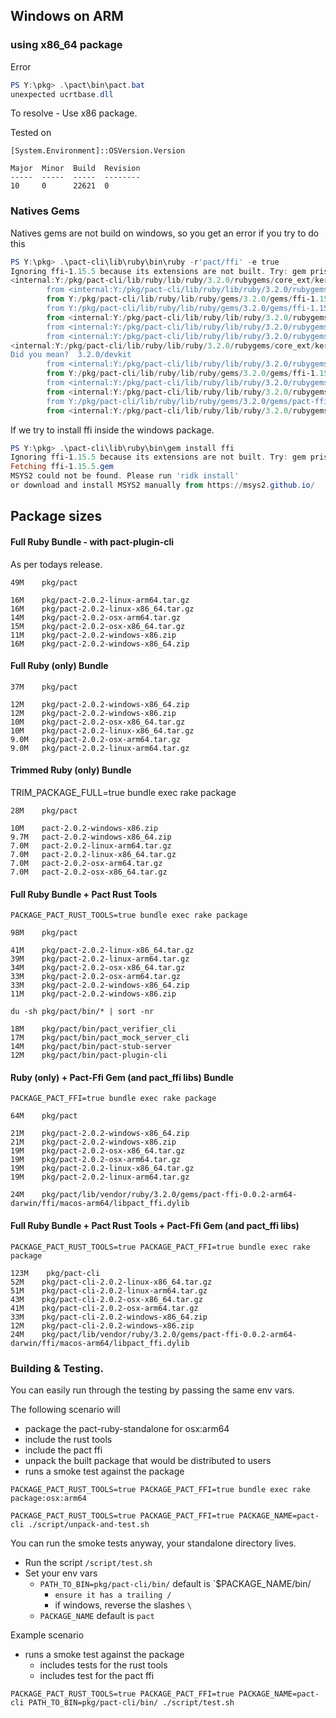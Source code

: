 ## Windows on ARM

### using x86_64 package

Error

```ps1
PS Y:\pkg> .\pact\bin\pact.bat
unexpected ucrtbase.dll
```

To resolve - Use x86 package.

Tested on

```console
[System.Environment]::OSVersion.Version

Major  Minor  Build  Revision
-----  -----  -----  --------
10     0      22621  0
```

### Natives Gems

Natives gems are not build on windows, so you get an error if you try to do this

```ps1
PS Y:\pkg> .\pact-cli\lib\ruby\bin\ruby -r'pact/ffi' -e true
Ignoring ffi-1.15.5 because its extensions are not built. Try: gem pristine ffi --version 1.15.5
<internal:Y:/pkg/pact-cli/lib/ruby/lib/ruby/3.2.0/rubygems/core_ext/kernel_require.rb>:85:in `require': cannot load such file -- ffi_c (LoadError)
        from <internal:Y:/pkg/pact-cli/lib/ruby/lib/ruby/3.2.0/rubygems/core_ext/kernel_require.rb>:85:in `require'
        from Y:/pkg/pact-cli/lib/ruby/lib/ruby/gems/3.2.0/gems/ffi-1.15.5/lib/ffi.rb:5:in `rescue in <top (required)>'
        from Y:/pkg/pact-cli/lib/ruby/lib/ruby/gems/3.2.0/gems/ffi-1.15.5/lib/ffi.rb:2:in `<top (required)>'
        from <internal:Y:/pkg/pact-cli/lib/ruby/lib/ruby/3.2.0/rubygems/core_ext/kernel_require.rb>:85:in `require'
        from <internal:Y:/pkg/pact-cli/lib/ruby/lib/ruby/3.2.0/rubygems/core_ext/kernel_require.rb>:85:in `require'             from Y:/pkg/pact-cli/lib/ruby/lib/ruby/gems/3.2.0/gems/pact-ffi-0.0.2-x64-mingw-ucrt/lib/pact/ffi.rb:2:in `<top (required)>'                                                                                                                    from <internal:Y:/pkg/pact-cli/lib/ruby/lib/ruby/3.2.0/rubygems/core_ext/kernel_require.rb>:159:in `require'            from <internal:Y:/pkg/pact-cli/lib/ruby/lib/ruby/3.2.0/rubygems/core_ext/kernel_require.rb>:159:in `rescue in require'
        from <internal:Y:/pkg/pact-cli/lib/ruby/lib/ruby/3.2.0/rubygems/core_ext/kernel_require.rb>:39:in `require'
<internal:Y:/pkg/pact-cli/lib/ruby/lib/ruby/3.2.0/rubygems/core_ext/kernel_require.rb>:85:in `require': cannot load such file -- 3.2/ffi_c (LoadError)
Did you mean?  3.2.0/devkit
        from <internal:Y:/pkg/pact-cli/lib/ruby/lib/ruby/3.2.0/rubygems/core_ext/kernel_require.rb>:85:in `require'
        from Y:/pkg/pact-cli/lib/ruby/lib/ruby/gems/3.2.0/gems/ffi-1.15.5/lib/ffi.rb:3:in `<top (required)>'
        from <internal:Y:/pkg/pact-cli/lib/ruby/lib/ruby/3.2.0/rubygems/core_ext/kernel_require.rb>:85:in `require'
        from <internal:Y:/pkg/pact-cli/lib/ruby/lib/ruby/3.2.0/rubygems/core_ext/kernel_require.rb>:85:in `require'
        from Y:/pkg/pact-cli/lib/ruby/lib/ruby/gems/3.2.0/gems/pact-ffi-0.0.2-x64-mingw-ucrt/lib/pact/ffi.rb:2:in `<top (required)>'
        from <internal:Y:/pkg/pact-cli/lib/ruby/lib/ruby/3.2.0/rubygems/core_ext/kernel_require.rb>:159:in `require'

```

If we try to install ffi inside the windows package.


```ps1
PS Y:\pkg> .\pact-cli\lib\ruby\bin\gem install ffi
Ignoring ffi-1.15.5 because its extensions are not built. Try: gem pristine ffi --version 1.15.5
Fetching ffi-1.15.5.gem
MSYS2 could not be found. Please run 'ridk install'
or download and install MSYS2 manually from https://msys2.github.io/
```

## Package sizes

#### Full Ruby Bundle - with pact-plugin-cli

As per todays release.

    49M    pkg/pact

    16M    pkg/pact-2.0.2-linux-arm64.tar.gz
    16M    pkg/pact-2.0.2-linux-x86_64.tar.gz
    14M    pkg/pact-2.0.2-osx-arm64.tar.gz
    15M    pkg/pact-2.0.2-osx-x86_64.tar.gz
    11M    pkg/pact-2.0.2-windows-x86.zip
    16M    pkg/pact-2.0.2-windows-x86_64.zip

#### Full Ruby (only) Bundle

    37M    pkg/pact

    12M    pkg/pact-2.0.2-windows-x86_64.zip
    12M    pkg/pact-2.0.2-windows-x86.zip
    10M    pkg/pact-2.0.2-osx-x86_64.tar.gz
    10M    pkg/pact-2.0.2-linux-x86_64.tar.gz
    9.0M   pkg/pact-2.0.2-osx-arm64.tar.gz
    9.0M   pkg/pact-2.0.2-linux-arm64.tar.gz

#### Trimmed Ruby (only) Bundle

TRIM_PACKAGE_FULL=true bundle exec rake package

    28M    pkg/pact

    10M    pact-2.0.2-windows-x86.zip
    9.7M   pact-2.0.2-windows-x86_64.zip
    7.0M   pact-2.0.2-linux-arm64.tar.gz
    7.0M   pact-2.0.2-linux-x86_64.tar.gz
    7.0M   pact-2.0.2-osx-arm64.tar.gz
    7.0M   pact-2.0.2-osx-x86_64.tar.gz

#### Full Ruby Bundle + Pact Rust Tools

`PACKAGE_PACT_RUST_TOOLS=true bundle exec rake package`

    98M    pkg/pact

    41M    pkg/pact-2.0.2-linux-x86_64.tar.gz
    39M    pkg/pact-2.0.2-linux-arm64.tar.gz
    34M    pkg/pact-2.0.2-osx-x86_64.tar.gz
    33M    pkg/pact-2.0.2-osx-arm64.tar.gz
    33M    pkg/pact-2.0.2-windows-x86_64.zip
    11M    pkg/pact-2.0.2-windows-x86.zip

    du -sh pkg/pact/bin/* | sort -nr

    18M    pkg/pact/bin/pact_verifier_cli
    17M    pkg/pact/bin/pact_mock_server_cli
    14M    pkg/pact/bin/pact-stub-server
    12M    pkg/pact/bin/pact-plugin-cli

#### Ruby (only) + Pact-Ffi Gem (and pact_ffi libs) Bundle 

`PACKAGE_PACT_FFI=true bundle exec rake package`

    64M    pkg/pact

    21M    pkg/pact-2.0.2-windows-x86_64.zip
    21M    pkg/pact-2.0.2-windows-x86.zip
    19M    pkg/pact-2.0.2-osx-x86_64.tar.gz
    19M    pkg/pact-2.0.2-osx-arm64.tar.gz
    19M    pkg/pact-2.0.2-linux-x86_64.tar.gz
    19M    pkg/pact-2.0.2-linux-arm64.tar.gz

    24M    pkg/pact/lib/vendor/ruby/3.2.0/gems/pact-ffi-0.0.2-arm64-darwin/ffi/macos-arm64/libpact_ffi.dylib

#### Full Ruby Bundle + Pact Rust Tools + Pact-Ffi Gem (and pact_ffi libs)

`PACKAGE_PACT_RUST_TOOLS=true PACKAGE_PACT_FFI=true bundle exec rake package`

    123M    pkg/pact-cli
    52M    pkg/pact-cli-2.0.2-linux-x86_64.tar.gz
    51M    pkg/pact-cli-2.0.2-linux-arm64.tar.gz
    43M    pkg/pact-cli-2.0.2-osx-x86_64.tar.gz
    41M    pkg/pact-cli-2.0.2-osx-arm64.tar.gz
    33M    pkg/pact-cli-2.0.2-windows-x86_64.zip
    12M    pkg/pact-cli-2.0.2-windows-x86.zip
    24M    pkg/pact/lib/vendor/ruby/3.2.0/gems/pact-ffi-0.0.2-arm64-darwin/ffi/macos-arm64/libpact_ffi.dylib




### Building & Testing.

You can easily run through the testing by passing the same env vars.

The following scenario will

- package the pact-ruby-standalone for osx:arm64
- include the rust tools
- include the pact ffi
- unpack the built package that would be distributed to users
- runs a smoke test against the package

`PACKAGE_PACT_RUST_TOOLS=true PACKAGE_PACT_FFI=true bundle exec rake package:osx:arm64`

`PACKAGE_PACT_RUST_TOOLS=true PACKAGE_PACT_FFI=true PACKAGE_NAME=pact-cli ./script/unpack-and-test.sh`

You can run the smoke tests anyway, your standalone directory lives.

- Run the script `/script/test.sh`
- Set your env vars
  - `PATH_TO_BIN=pkg/pact-cli/bin/` default is `$PACKAGE_NAME/bin/
    - `ensure it has a trailing /`
    - if windows, reverse the slashes `\`
  - `PACKAGE_NAME` default is `pact`

Example scenario

- runs a smoke test against the package
  - includes tests for the rust tools
  - includes test for the pact ffi

`PACKAGE_PACT_RUST_TOOLS=true PACKAGE_PACT_FFI=true PACKAGE_NAME=pact-cli PATH_TO_BIN=pkg/pact-cli/bin/ ./script/test.sh`